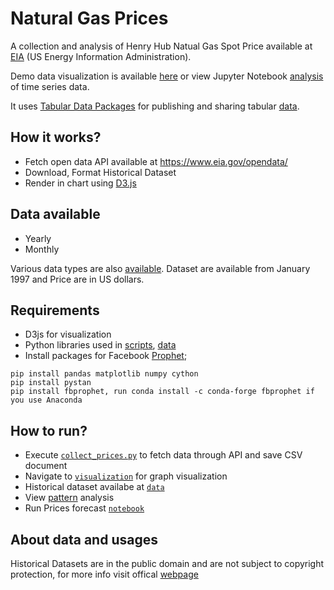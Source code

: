 # Natural Gas Prices

A collection and analysis of Henry Hub Natual Gas Spot Price available at <a href="https://www.eia.gov/dnav/ng/hist/rngwhhdD.htm">EIA</a> (US Energy Information Administration).

Demo data visualization is available <a href="https://hbvj99.github.io/natural-gas/visualization/index.html"> here</a> or view Jupyter Notebook <a href="https://github.com/hbvj99/natural-gas/blob/master/analysis/data.ipynb">analysis</a> of time series data.

It uses [Tabular Data Packages](https://datahub.io/docs/data-packages/tabular) for publishing and sharing tabular [data](https://github.com/hbvj99/natural-gas/tree/master/data).

## How it works?
- Fetch open data API available at https://www.eia.gov/opendata/
- Download, Format Historical Dataset
- Render in chart using <a href="https://github.com/d3/d3">D3.js</a>

## Data available
- Yearly
- Monthly

Various data types are also <a href="https://www.eia.gov/opendata/qb.php?category=714806">available</a>. Dataset are available from January 1997 and Price are in US dollars.

## Requirements
- D3js for visualization
- Python libraries used in <a href="https://github.com/hbvj99/natural-gas/tree/master/scripts">scripts</a>, <a href="https://github.com/hbvj99/natural-gas/blob/master/analysis/data.ipynb">data</a>
- Install packages for Facebook <a href="https://facebook.github.io/prophet/">Prophet</a>;
```
pip install pandas matplotlib numpy cython
pip install pystan
pip install fbprophet, run conda install -c conda-forge fbprophet if you use Anaconda 
```

## How to run?
- Execute <a href="https://github.com/hbvj99/natural-gas/blob/master/scripts/collect_prices.py">```collect_prices.py```</a>	to fetch data through API and save CSV document
- Navigate to <a href="https://github.com/hbvj99/natural-gas/blob/master/visualization/daily_prices.js">```visualization```</a> for graph visualization
- Historical dataset availabe at <a href="https://github.com/hbvj99/natural-gas/tree/master/data">```data```</a>
- View <a href="https://github.com/hbvj99/natural-gas/blob/master/analysis/data.ipynb">pattern</a> analysis
- Run Prices forecast <a href="https://github.com/hbvj99/natural-gas/blob/master/analysis/forecast_year.ipynb">```notebook```</a>

## About data and usages
Historical Datasets are in the public domain and are not subject to copyright protection, for more info visit offical <a href="https://www.eia.gov/about/copyrights_reuse.php">webpage</a>
